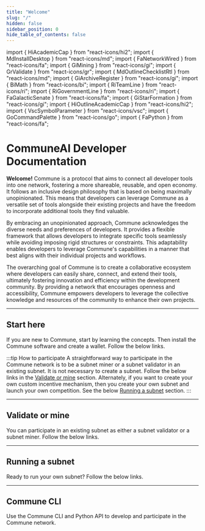 ```yaml
---
title: "Welcome"
slug: "/"
hidden: false
sidebar_position: 0
hide_table_of_contents: false
---
```


import { HiAcademicCap } from "react-icons/hi2";
import { MdInstallDesktop } from "react-icons/md";
import { FaNetworkWired } from "react-icons/fa";
import { GiMining } from "react-icons/gi";
import { GrValidate } from "react-icons/gr";
import { MdOutlineChecklistRtl } from "react-icons/md";
import { GiArchiveRegister } from "react-icons/gi";
import { BiMath } from "react-icons/bi";
import { RiTeamLine } from "react-icons/ri";
import { RiGovernmentLine } from "react-icons/ri";
import { FaGalacticSenate } from "react-icons/fa";
import { GiStarFormation } from "react-icons/gi";
import { HiOutlineAcademicCap } from "react-icons/hi2";
import { VscSymbolParameter } from "react-icons/vsc";
import { GoCommandPalette } from "react-icons/go";
import { FaPython } from "react-icons/fa";


# CommuneAI Developer Documentation


**Welcome!** 
Commune is a protocol that aims to connect all developer tools into one network, fostering a more shareable, reusable, and open economy. It follows an inclusive design philosophy that is based on being maximally unopinionated. This means that developers can leverage Commune as a versatile set of tools alongside their existing projects and have the freedom to incorporate additional tools they find valuable.

By embracing an unopinionated approach, Commune acknowledges the diverse needs and preferences of developers. It provides a flexible framework that allows developers to integrate specific tools seamlessly while avoiding imposing rigid structures or constraints. This adaptability enables developers to leverage Commune's capabilities in a manner that best aligns with their individual projects and workflows.

The overarching goal of Commune is to create a collaborative ecosystem where developers can easily share, connect, and extend their tools, ultimately fostering innovation and efficiency within the development community. By providing a network that encourages openness and accessibility, Commune empowers developers to leverage the collective knowledge and resources of the community to enhance their own projects.

---

## Start here

If you are new to Commune, start by learning the concepts. Then install the Commune software and create a wallet. Follow the below links. 

<Cards>
    <Card
    icon={MdInstallDesktop}
    title='Install'
    link='getting-started/installation'
    body='To validate or mine, or run your own subnet, install Commune and create wallet to get started.' />
    
</Cards>

:::tip How to participate
A straightforward way to participate in the Commune network is to be a subnet miner or a subnet validator in an existing subnet. It is not necessary to create a subnet. Follow the below links in the [Validate or mine](#validate-or-mine) section. Alternately, if you want to create your own custom incentive mechanism, then you create your own subnet and launch your own competition. See the below [Running a subnet](#running-a-subnet) section.
:::

---

## Validate or mine

You can participate in an existing subnet as either a subnet validator or a subnet miner. Follow the below links.

<Cards>
    <Card 
    icon={MdOutlineChecklistRtl}
    title='1. Checklist for validating and mining'
    link='/'
    body='When you are preparing to be a subnet validator or a subnet miner, use this checklist to get ready.' />
    <Card
    icon={GiArchiveRegister}
    title='2. Register, validate and mine'
    link='mining/register'
    body='Follow these steps to register and become a miner' />
    <Card
    icon={RiTeamLine}
    title='4. Staking and Delegation'
    link='subspace/staking'
    body='Get to know how staking and delegating works in the CommuneAI network.' />
    
</Cards>

---

## Running a subnet

Ready to run your own subnet? Follow the below links.

<Cards>
    <Card
    icon={GiStarFormation}
    title='Create a subnet'
    link='subspace/subnets'
    body='Step-by-step instructions for creating a local subnet or a subnet on testchain or mainchain.' />
</Cards>

---

## Commune CLI

Use the Commune CLI and Python API to develop and participate in the Commune network.

<Cards>
    <Card 
    icon={GoCommandPalette}
    title='Commune CLI'
    link='cli'
    body='With Commune CLI, you can stake or unstake funds, check network state and much more.' />
</Cards>


